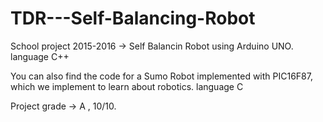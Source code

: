 # TDR---Self-Balancing-Robot
School project 2015-2016 -> Self Balancin Robot using Arduino UNO. language C++
 
You can also find the code for a Sumo Robot implemented with PIC16F87, which we implement to learn about robotics. language C

Project grade -> A , 10/10.
